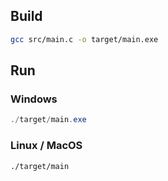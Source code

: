 ## Build

```bash
gcc src/main.c -o target/main.exe
```

## Run

### Windows

```powershell
./target/main.exe
```

### Linux / MacOS

```bash
./target/main
```
